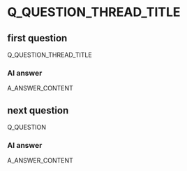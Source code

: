 # Q_QUESTION_THREAD_TITLE

## first question

Q_QUESTION_THREAD_TITLE

### AI answer

A_ANSWER_CONTENT

## next question

Q_QUESTION

### AI answer

A_ANSWER_CONTENT
